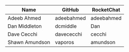 | Name | GitHub | RocketChat |
| --- | --- | --- |
| Adeeb Ahmed | adeebahmed | adeebahmed |
| Dan Middleton | dcmiddle | Dan |
| Dave Cecchi | davececchi | cecchi |
| Shawn Amundson | vaporos | amundson |